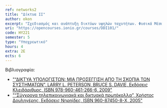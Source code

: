 ```yaml
---
ref: networks2
title: "Δίκτυα II"
author: okon
excerpt: "Σχεδιασμός και ανάπτυξη δικτύων υψηλών ταχυτήτων. Φυσικά Μέσα Μετάδοσης δικτύων υψηλών ταχυτήτων. Δίκτυα Frame Relay. Δίκτυα ΑΤΜ. Δίκτυα μεταγωγής Νοητού Κυκλώματος. Ασύρματα δίκτυα υψηλών ταχυτήτων. Σύγκλιση Τεχνολογιών και Δικτύων. Διαχείριση δικτύων TCP/IP. Πρωτόκολλο SNMP. Βάση Πληροφορίας Διαχείρισης. Διαχείριση δικτύων OSI. Πρωτόκολλο CMIP. Δένδρο Πληροφορίας Διαχείρισης. Διαχείριση γεφυρωμένων δικτύων. Σύγχρονες τεχνικές/μεθοδολογίες διαχείρισης WBM, CORBA, Java-based."
uri: "https://opencourses.ionio.gr/courses/DDI101/"
code: ΗΥ221
semester: 5
type: "Υποχρεωτικό"
hours: 4
extra: 2Ε
ects: 6
---
```



Βιβλιογραφία: 
  - ["“ΔΙΚΤΥΑ ΥΠΟΛΟΓΙΣΤΩΝ: ΜΙΑ ΠΡΟΣΕΓΓΙΣΗ ΑΠΟ ΤΗ ΣΚΟΠΙΑ ΤΩΝ ΣΥΣΤΗΜΑΤΩΝ”, LARRY L. PETERSON, BRUCE S. DAVIE, Εκδόσεις Κλειδάριθμος, ISBN 978-960-461-266-6, 2009"](https://service.eudoxus.gr/search/#a/id:13954/0)
  - ["“Σύγχρονα τηλεπικοινωνιακά και δικτυακά πρωτόκολλα”, Χρήστος Δουληγέρης, Εκδόσεις Νηρηίδες, ISBN 960-87450-8-Χ, 2005"](https://service.eudoxus.gr/search/#a/id:33287934/0)
  

